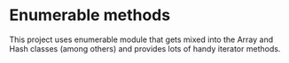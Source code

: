 # Enumerable methods
This project uses enumerable module that gets mixed into the Array and Hash classes (among others) and provides lots of handy iterator methods.
